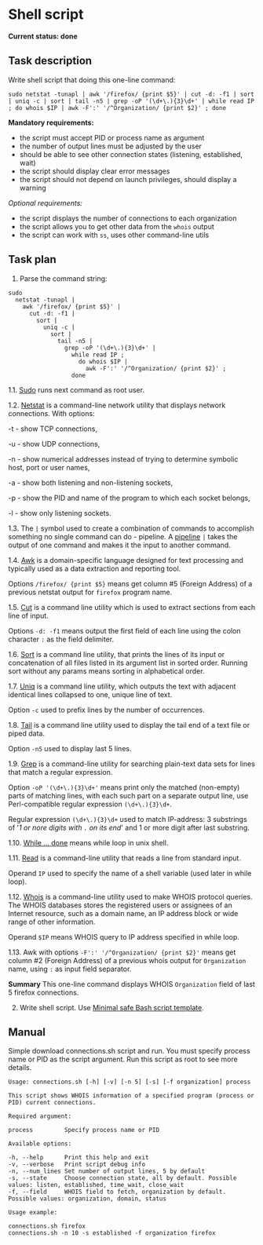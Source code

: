 # Shell script

**Current status: done**

## Task description

Write shell script that doing this one-line command:

```
sudo netstat -tunapl | awk '/firefox/ {print $5}' | cut -d: -f1 | sort | uniq -c | sort | tail -n5 | grep -oP '(\d+\.){3}\d+' | while read IP ; do whois $IP | awk -F':' '/^Organization/ {print $2}' ; done
```

**Mandatory requirements:**

- the script must accept PID or process name as argument
- the number of output lines must be adjusted by the user
- should be able to see other connection states (listening, established, wait)
- the script should display clear error messages
- the script should not depend on launch privileges, should display a warning

_Optional requirements:_

- the script displays the number of connections to each organization
- the script allows you to get other data from the `whois` output
- the script can work with `ss`, uses other command-line utils

## Task plan

1. Parse the command string:

```
sudo
  netstat -tunapl |
    awk '/firefox/ {print $5}' |
      cut -d: -f1 |
        sort |
          uniq -c |
            sort |
              tail -n5 |
                grep -oP '(\d+\.){3}\d+' |
                  while read IP ;
                    do whois $IP |
                      awk -F':' '/^Organization/ {print $2}' ;
                  done
```

1.1. [Sudo](https://www.sudo.ws/) runs next command as root user.

1.2. [Netstat](https://net-tools.sourceforge.io/man/netstat.8.html) is a command-line network utility that displays network connections. With options:

-t - show TCP connections,

-u - show UDP connections,

-n - show numerical addresses instead of trying to determine symbolic host, port or user names,

-a - show both listening and non-listening sockets,

-p - show the PID and name of the program to which each socket belongs,

-l - show only listening sockets.

1.3. The `|` symbol used to create a combination of commands to accomplish something no single command can do - pipeline. A [pipeline](https://www.arachnoid.com/linux/shell_programming.html) `|` takes the output of one command and makes it the input to another command.

1.4. [Awk](https://pubs.opengroup.org/onlinepubs/9699919799/utilities/awk.html) is a domain-specific language designed for text processing and typically used as a data extraction and reporting tool.

Options `/firefox/ {print $5}` means get column #5 (Foreign Address) of a previous netstat output for `firefox` program name.

1.5. [Cut](<https://en.wikipedia.org/wiki/Cut_(Unix)>) is a command line utility which is used to extract sections from each line of input.

Options `-d: -f1` means output the first field of each line using the colon character `:` as the field delimiter.

1.6. [Sort](<https://en.wikipedia.org/wiki/Sort_(Unix)>) is a command line utility, that prints the lines of its input or concatenation of all files listed in its argument list in sorted order. Running sort without any params means sorting in alphabetical order.

1.7. [Uniq](https://en.wikipedia.org/wiki/Uniq) is a command line utility, which outputs the text with adjacent identical lines collapsed to one, unique line of text.

Option `-c` used to prefix lines by the number of occurrences.

1.8. [Tail](<https://en.wikipedia.org/wiki/Tail_(Unix)>) is a command line utility used to display the tail end of a text file or piped data.

Option `-n5` used to display last 5 lines.

1.9. [Grep](https://www.gnu.org/software/grep/) is a command-line utility for searching plain-text data sets for lines that match a regular expression.

Option `-oP '(\d+\.){3}\d+'` means print only the matched (non-empty) parts of matching lines, with each such part on a separate output line, use Perl-compatible regular expression `(\d+\.){3}\d+`.

Regular expression `(\d+\.){3}\d+` used to match IP-address: 3 substrings of '_1 or nore digits with `.` on its end_' and 1 or more digit after last substring.

1.10. [While ... done](https://www.shellscript.sh/loops.html) means while loop in unix shell.

1.11. [Read](https://www.opennet.ru/man.shtml?topic=read&category=1&russian=5) is a command-line utility that reads a line from standard input.

Operand `IP` used to specify the name of a shell variable (used later in while loop).

1.12. [Whois](https://en.wikipedia.org/wiki/WHOIS) is a command-line utility used to make WHOIS protocol queries. The WHOIS databases stores the registered users or assignees of an Internet resource, such as a domain name, an IP address block or wide range of other information.

Operand `$IP` means WHOIS query to IP address specified in while loop.

1.13. Awk with options `-F':' '/^Organization/ {print $2}'` means get column #2 (Foreign Address) of a previous whois output for `Organization` name, using `:` as input field separator.

**Summary** This one-line command displays WHOIS `Organization` field of last 5 firefox connections.

2. Write shell script. Use [Minimal safe Bash script template](https://betterdev.blog/minimal-safe-bash-script-template/).

## Manual

Simple download connections.sh script and run. You must specify process name or PID as the script argument. Run this script as root to see more details.

```
Usage: connections.sh [-h] [-v] [-n 5] [-s] [-f organization] process

This script shows WHOIS information of a specified program (process or PID) current connections.

Required argument:

process         Specify process name or PID

Available options:

-h, --help      Print this help and exit
-v, --verbose   Print script debug info
-n, --num_lines Set number of output lines, 5 by default
-s, --state     Choose connection state, all by default. Possible values: listen, established, time_wait, close_wait
-f, --field     WHOIS field to fetch, organization by default. Possible values: organization, domain, status

Usage example:

connections.sh firefox
connections.sh -n 10 -s established -f organization firefox
```
